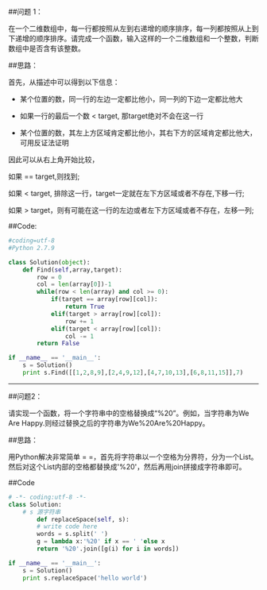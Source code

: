 ##问题 1：

在一个二维数组中，每一行都按照从左到右递增的顺序排序，每一列都按照从上到下递增的顺序排序。请完成一个函数，输入这样的一个二维数组和一个整数，判断数组中是否含有该整数。

##思路：

首先，从描述中可以得到以下信息：

- 某个位置的数，同一行的左边一定都比他小，同一列的下边一定都比他大

- 如果一行的最后一个数 < target, 那target绝对不会在这一行

- 某个位置的数，其左上方区域肯定都比他小，其右下方的区域肯定都比他大，可用反证法证明


因此可以从右上角开始比较，

如果 == target,则找到;

如果 < target, 排除这一行，target一定就在左下方区域或者不存在,下移一行;

如果 > target，则有可能在这一行的左边或者左下方区域或者不存在，左移一列;

##Code:
```Python
#coding=utf-8
#Python 2.7.9

class Solution(object):
    def Find(self,array,target):
        row = 0
        col = len(array[0])-1
        while(row < len(array) and col >= 0):
            if(target == array[row][col]):
                return True
            elif(target > array[row][col]):
                row += 1
            elif(target < array[row][col]):
                col -= 1
        return False

if __name__ == '__main__':
    s = Solution()
    print s.Find([[1,2,8,9],[2,4,9,12],[4,7,10,13],[6,8,11,15]],7)

```

---

##问题2：

请实现一个函数，将一个字符串中的空格替换成“%20”。例如，当字符串为We Are Happy.则经过替换之后的字符串为We%20Are%20Happy。

##思路：

用Python解决非常简单 = =，首先将字符串以一个空格为分界符，分为一个List。然后对这个List内部的空格都替换成'%20'，然后再用join拼接成字符串即可。

##Code

```Python
# -*- coding:utf-8 -*-
class Solution:
	# s 源字符串
        def replaceSpace(self, s):
		# write code here
		words = s.split(' ')
		g = lambda x:'%20' if x == ' 'else x
		return '%20'.join([g(i) for i in words])

if __name__ == '__main__':
	s = Solution()
	print s.replaceSpace('hello world')
```